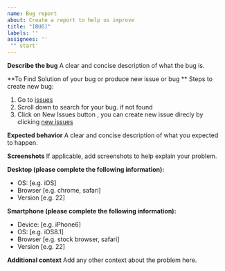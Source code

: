 ```yaml
---
name: Bug report
about: Create a report to help us improve
title: "[BUG]"
labels: ''
assignees: ''
 "" start'
---
```


**Describe the bug**
A clear and concise description of what the bug is.

**To Find Solution of your bug or produce new issue or bug **
Steps to create new bug:
1. Go to [issues](https://github.com/shsarv/Machine-Learning-Projects/issues)
2. Scroll down to search for your bug. if not found
2. Click on New Issues button , you can create new issue direcly by clicking [new issues](https://github.com/shsarv/Machine-Learning-Projects/issues/new)

**Expected behavior**
A clear and concise description of what you expected to happen.

**Screenshots**
If applicable, add screenshots to help explain your problem.

**Desktop (please complete the following information):**
 - OS: [e.g. iOS]
 - Browser [e.g. chrome, safari]
 - Version [e.g. 22]

**Smartphone (please complete the following information):**
 - Device: [e.g. iPhone6]
 - OS: [e.g. iOS8.1]
 - Browser [e.g. stock browser, safari]
 - Version [e.g. 22]

**Additional context**
Add any other context about the problem here.
